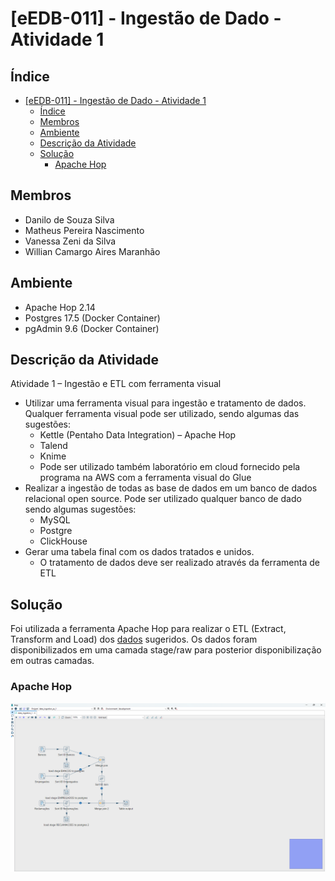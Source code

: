# [eEDB-011] - Ingestão de Dado - Atividade 1

## Índice
- [\[eEDB-011\] - Ingestão de Dado - Atividade 1](#eedb-011---ingestão-de-dado---atividade-1)
  - [Índice](#índice)
  - [Membros](#membros)
  - [Ambiente](#ambiente)
  - [Descrição da Atividade](#descrição-da-atividade)
  - [Solução](#solução)
    - [Apache Hop](#apache-hop)

## Membros
- Danilo de Souza Silva
- Matheus Pereira Nascimento
- Vanessa Zeni da Silva
- Willian Camargo Aires Maranhão

## Ambiente
- Apache Hop 2.14
- Postgres 17.5 (Docker Container)
- pgAdmin 9.6 (Docker Container)

## Descrição da Atividade
Atividade 1 – Ingestão e ETL com ferramenta visual
- Utilizar uma ferramenta visual para ingestão e tratamento de dados. Qualquer ferramenta visual pode ser utilizado, sendo algumas das sugestões:
  - Kettle (Pentaho Data Integration) – Apache Hop
  - Talend
  - Knime
  - Pode ser utilizado também laboratório em cloud fornecido pela programa na AWS com a ferramenta visual do Glue
- Realizar a ingestão de todas as base de dados em um banco de dados relacional open source. Pode ser utilizado qualquer banco de dado sendo algumas sugestões:
  - MySQL
  - Postgre
  - ClickHouse
- Gerar uma tabela final com os dados tratados e unidos.
  - O tratamento de dados deve ser realizado através da ferramenta de ETL

## Solução
Foi utilizada a ferramenta Apache Hop para realizar o ETL (Extract, Transform and Load) dos [dados](https://github.com/eEDB-Grupo-5/data_ingestion_1/tree/main/data) sugeridos. Os dados foram disponibilizados em uma camada stage/raw para posterior disponibilização em outras camadas.

### Apache Hop
![alt text](./assets/hop_diagram.png "Apache Hop")